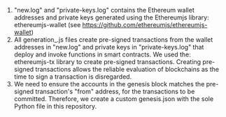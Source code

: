 1) "new.log" and "private-keys.log" contains the Ethereum wallet addresses and private keys generated using the Ethereumjs library: ethereumjs-wallet (see https://github.com/ethereumjs/ethereumjs-wallet)
2) All generation_.js files create pre-signed transactions from the wallet addresses in "new.log" and private keys in "private-keys.log" that deploy and invoke functions in smart contracts. We used the: ethereumjs-tx library to create pre-signed transactions. Creating pre-signed transactions allows the reliable evaluation of blockchains as the time to sign a transaction is disregarded.
3) We need to ensure the accounts in the genesis block matches the pre-signed transaction's "from" address, for the transactions to be committed. Therefore, we create a custom genesis.json with the sole Python file in this repository. 
